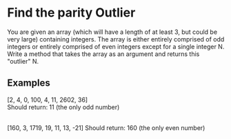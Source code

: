 <h1> Find the parity Outlier </h1>

You are given an array (which will have a length of at least 3, but could be very large) containing integers. The array is either entirely comprised of odd integers or entirely comprised of even integers except for a single integer N. Write a method that takes the array as an argument and returns this "outlier" N.

<h2>Examples</h2>
[2, 4, 0, 100, 4, 11, 2602, 36]
<br>
Should return: 11 (the only odd number)
<br><br>

[160, 3, 1719, 19, 11, 13, -21]
Should return: 160 (the only even number)
